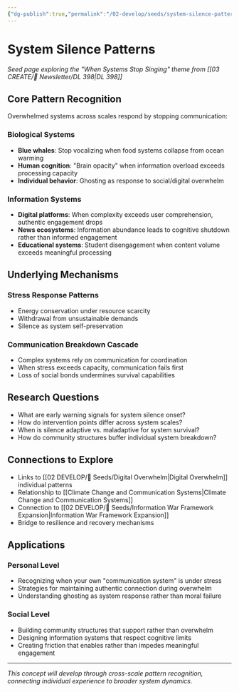 ```yaml
---
{"dg-publish":true,"permalink":"/02-develop/seeds/system-silence-patterns/","title":"System Silence Patterns","tags":["systems-thinking","communication-breakdown","environmental-stress","cognitive-overload"],"created":"2025-08-02","updated":"2025-08-02"}
---
```



# System Silence Patterns

*Seed page exploring the "When Systems Stop Singing" theme from [[03 CREATE/📧 Newsletter/DL 398\|DL 398]]*

## Core Pattern Recognition

Overwhelmed systems across scales respond by stopping communication:

### **Biological Systems**
- **Blue whales**: Stop vocalizing when food systems collapse from ocean warming
- **Human cognition**: "Brain opacity" when information overload exceeds processing capacity
- **Individual behavior**: Ghosting as response to social/digital overwhelm

### **Information Systems**
- **Digital platforms**: When complexity exceeds user comprehension, authentic engagement drops
- **News ecosystems**: Information abundance leads to cognitive shutdown rather than informed engagement
- **Educational systems**: Student disengagement when content volume exceeds meaningful processing

## Underlying Mechanisms

### **Stress Response Patterns**
- Energy conservation under resource scarcity
- Withdrawal from unsustainable demands
- Silence as system self-preservation

### **Communication Breakdown Cascade**
- Complex systems rely on communication for coordination
- When stress exceeds capacity, communication fails first
- Loss of social bonds undermines survival capabilities

## Research Questions

- What are early warning signals for system silence onset?
- How do intervention points differ across system scales?
- When is silence adaptive vs. maladaptive for system survival?
- How do community structures buffer individual system breakdown?

## Connections to Explore

- Links to [[02 DEVELOP/🌱 Seeds/Digital Overwhelm\|Digital Overwhelm]] individual patterns
- Relationship to [[Climate Change and Communication Systems\|Climate Change and Communication Systems]]
- Connection to [[02 DEVELOP/🌱 Seeds/Information War Framework Expansion\|Information War Framework Expansion]]
- Bridge to resilience and recovery mechanisms

## Applications

### **Personal Level**
- Recognizing when your own "communication system" is under stress
- Strategies for maintaining authentic connection during overwhelm
- Understanding ghosting as system response rather than moral failure

### **Social Level**
- Building community structures that support rather than overwhelm
- Designing information systems that respect cognitive limits
- Creating friction that enables rather than impedes meaningful engagement

---

*This concept will develop through cross-scale pattern recognition, connecting individual experience to broader system dynamics.*
